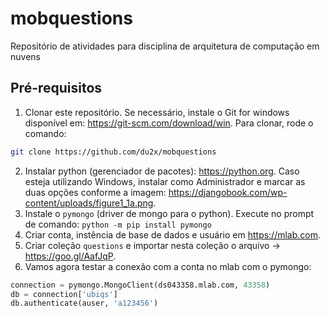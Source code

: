 # mobquestions
Repositório de atividades para disciplina de arquitetura de computação em nuvens


## Pré-requisitos

1. Clonar este repositório. Se necessário, instale o Git for windows disponível em: https://git-scm.com/download/win. Para clonar, rode o comando: 
```sh
git clone https://github.com/du2x/mobquestions
```
2. Instalar python (gerenciador de pacotes): https://python.org. Caso esteja utilizando Windows, instalar como Administrador e marcar as duas opções conforme a imagem: https://djangobook.com/wp-content/uploads/figure1_1a.png. 
3. Instale o `pymongo` (driver de mongo para o python). Execute no prompt de comando: `python -m pip install pymongo`
4. Criar conta, instência de base de dados e usuário em https://mlab.com.
5. Criar coleção `questions` e importar nesta coleção o arquivo -> https://goo.gl/AafJqP.
6. Vamos agora testar a conexão com a conta no mlab com o pymongo: 
```python
connection = pymongo.MongoClient(ds043358.mlab.com, 43358)
db = connection['ubiqs']
db.authenticate(auser, 'a123456')
```


